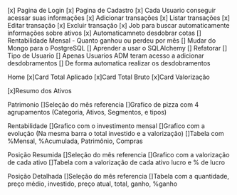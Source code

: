 [x] Pagina de Login
[x] Pagina de Cadastro
[x] Cada Usuario conseguir acessar suas informações
[x] Adicionar transações
[x] Listar transações
[x] Editar transação
[x] Excluir transação
[x] Job para buscar automaticamente informações sobre ativos
[x] Automaticamneto desdobrar cotas
[] Rentabilidade Mensal - Quanto ganhou ou perdeu por mês
[] Mudar do Mongo para o PostgreSQL
[] Aprender a usar o SQLAlchemy
[] Refatorar
[] Tipo de Usuario
[] Apenas Usuarios ADM teram acesso a adicionar desdobramentos
[] De forma automatica realizar os desdobramentos


Home
  [x]Card Total Aplicado
  [x]Card Total Bruto
  [x]Card Valorização

  [x]Resumo dos Ativos

Patrimonio
  []Seleção do mês referencia
  []Grafico de pizza com 4 agrupamentos (Categoria, Ativos, Segmentos, e tipos)

Rentabilidade
  []Grafico com o investimento mensal
  []Grafico com a evolução (Na mesma barra o total investido e a valorização)
  []Tabela com %Mensal, %Acumulada, Patrimônio, Compras

Posição Resumida
  []Seleção do mês referencia
  []Grafico com a valorização de cada ativo
  []Tabela com a valorização de cada ativo lucro e % de lucro

Posição Detalhada
  []Seleção do mês referencia
  []Tabela com a quantidade, preço médio, investido, preço atual, total, ganho, %ganho
